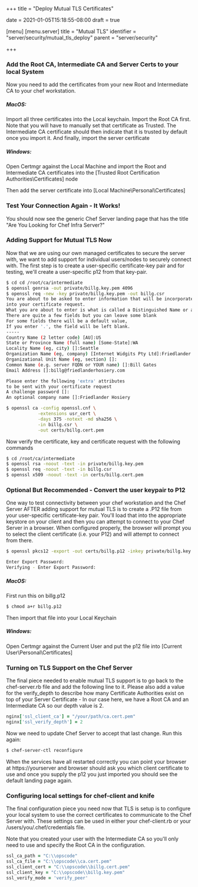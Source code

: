 +++
title = "Deploy Mutual TLS Certificates"

date = 2021-01-05T15:18:55-08:00
draft = true

[menu]
  [menu.server]
    title = "Mutual TLS"
    identifier = "server/security/mutual_tls_deploy"
    parent = "server/security"

+++

### Add the Root CA, Intermediate CA and Server Certs to your local System

Now you need to add the certificates from your new Root and Intermediate CA to your chef workstation.

##### MacOS:

Import all three certificates into the Local keychain. Import the Root CA first. Note that you will have to manually set that certificate as Trusted. The Intermediate CA certificate should then indicate that it is trusted by default once you import it. And finally, import the server certificate

##### Windows:

Open Certmgr against the Local Machine and import the Root and Intermediate CA certificates into the [Trusted Root Certification Authorities\Certificates] node

Then add the server certificate into [Local Machine\Personal\Certificates]

### Test Your Connection Again - It Works!

You should now see the generic Chef Server landing page that has the title "Are You Looking for Chef Infra Server?"

### Adding Support for Mutual TLS Now

Now that we are using our own managed certificates to secure the server with, we want to add support for individual users/nodes to securely connect with. The first step is to create a user-specific certificate-key pair and for testing, we'll create a user-specific p12 from that key-pair.

[Reference]: https://www.golinuxcloud.com/openssl-create-client-server-certificate/

```bash
$ cd cd /root/ca/intermediate
$ openssl genrsa -out private/billg.key.pem 4096
$ openssl req -new -key private/billg.key.pem -out billg.csr
You are about to be asked to enter information that will be incorporated
into your certificate request.
What you are about to enter is what is called a Distinguished Name or a DN.
There are quite a few fields but you can leave some blank
For some fields there will be a default value,
If you enter '.', the field will be left blank.
-----
Country Name (2 letter code) [AU]:US
State or Province Name (full name) [Some-State]:WA
Locality Name (eg, city) []:Seattle
Organization Name (eg, company) [Internet Widgits Pty Ltd]:Friedlander Hosiery
Organizational Unit Name (eg, section) []:
Common Name (e.g. server FQDN or YOUR name) []:Bill Gates
Email Address []:billg@friedlanderhosiery.com

Please enter the following 'extra' attributes
to be sent with your certificate request
A challenge password []:
An optional company name []:Friedlander Hosiery

$ openssl ca -config openssl.cnf \
            -extensions usr_cert \
            -days 375 -notext -md sha256 \
            -in billg.csr \
            -out certs/billg.cert.pem
```

Now verify the certificate, key and certificate request with the following commands

```bash
$ cd /root/ca/intermediate
$ openssl rsa -noout -text -in private/billg.key.pem
$ openssl req -noout -text -in billg.csr
$ openssl x509 -noout -text -in certs/billg.cert.pem
```

### Optional But Recommended - Convert the user keypair to P12

One way to test connectivity between your chef workstation and the Chef Server AFTER adding support for mutual TLS is to create a .P12 file from your user-specific certificate-key pair. You'll load that into the appropriate keystore on your client and then you can attempt to connect to your Chef Server in a browser. When configured properly, the browser will prompt you to select the client certificate (i.e. your P12) and will attempt to connect from there.

```bash
$ openssl pkcs12 -export -out certs/billg.p12 -inkey private/billg.key.pem -in certs/billg.cert.pem

Enter Export Password:
Verifying - Enter Export Password:
```

##### MacOS:

First run this on billg.p12

```bash
$ chmod a+r billg.p12
```

Then import that file into your Local Keychain

##### Windows:

Open Certmgr against the Current User and put the p12 file into [Current User\Personal\Certificates]

### Turning on TLS Support on the Chef Server

The final piece needed to enable mutual TLS support is to go back to the chef-server.rb file and add the following line to it. Please also add a value for the verify_depth to describe how many Certificate Authorities exist on top of your Server Certificate - In our case here, we have a Root CA and an Intermediate CA so our depth value is 2.

```ruby
nginx['ssl_client_ca'] = "/your/path/ca.cert.pem"
nginx['ssl_verify_depth'] = 2
```

Now we need to update Chef Server to accept that last change. Run this again:

```bash
$ chef-server-ctl reconfigure
```

When the services have all restarted correctly you can point your browser at https://yourserver and browser should ask you which client certificate to use and once you supply the p12 you just imported you should see the default landing page again.

### Configuring local settings for chef-client and knife

The final configuration piece you need now that TLS is setup is to configure your local system to use the correct certificates to communicate to the Chef Server with. These settings can be used in either your chef-client.rb or your /users/you/.chef/credentials file.

Note that you created your user with the Intermediate CA so you'll only need to use and specify the Root CA in the configuration.

```ruby
ssl_ca_path = "C:\\opscode"
ssl_ca_file = "C:\\opscode\\ca.cert.pem"
ssl_client_cert = "C:\\opscode\\billg.cert.pem"
ssl_client_key = "C:\\opscode\\billg.key.pem"
ssl_verify_mode = 'verify_peer'
```
